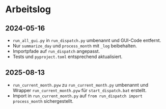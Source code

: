 # Arbeitslog

## 2024-05-16
- `run_all_gui.py` in `run_dispatch.py` umbenannt und GUI-Code entfernt.
- Nur `summarize_day` und `process_month` mit `_log` beibehalten.
- Importpfade auf `run_dispatch` angepasst.
- Tests und `pyproject.toml` entsprechend aktualisiert.
## 2025-08-13
- `run_current_month.pyw` zu `run_current_month.py` umbenannt und Wrapper `run_current_month.pyw` für `start_dispatch.bat` erstellt.
- Import in `run_current_month.py` auf `from run_dispatch import process_month` sichergestellt.
